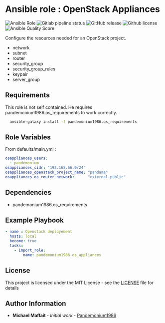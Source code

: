 # Ansible role : OpenStack Appliances

![Ansible Role](https://img.shields.io/ansible/role/46871?logo=ansible)
![Gitlab pipeline status](https://img.shields.io/gitlab/pipeline/Pandemonium1986/ansible-role-os-appliances?logo=gitlab)
![GitHub release](https://img.shields.io/github/release/Pandemonium1986/ansible-role-os-appliances.svg?logo=github)
![Github license](https://img.shields.io/github/license/Pandemonium1986/ansible-role-os-appliances.svg?logo=github)
![Ansible Quality Score](https://img.shields.io/ansible/quality/46871?logo=ansible)

Configure the resources needed for an OpenStack project.

-   network
-   subnet
-   router
-   security_group
-   security_group_rules
-   keypair
-   server_group

## Requirements

This role is not self contained. He requires pandemonium1986.os_requirements to work correctly.

```sh
  ansible-galaxy install -f pandemonium1986.os_requirements
```

## Role Variables

From defaults/main.yml :

```yaml
osappliances_users:
  - pandemonium
osappliances_cidr: "192.168.66.0/24"
osappliances_openstack_project_name: "pandama"
osappliances_os_router_network:      "external-public"
```

## Dependencies

-   pandemonium1986.os_requirements

## Example Playbook

```yaml
- name : Openstack deployement
  hosts: local
  become: true
  tasks:
    - import_role:
        name: pandemonium1986.os_appliances
```

## License

This project is licensed under the MIT License - see the [LICENSE](./LICENSE) file for details

## Author Information

-   **Michael Maffait** - _Initial work_ - [Pandemonium1986](https://github.com/Pandemonium1986)
